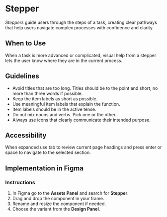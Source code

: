 # Stepper

_Steppers_ guide users through the steps of a task, creating clear pathways that help users navigate complex processes with confidence and clarity.

## When to Use

When a task is more advanced or complicated, visual help from a stepper lets the user know where they are in the current process.

## Guidelines

- Avoid titles that are too long. Titles should be to the point and short, no more than three words if possible.
- Keep the item labels as short as possible.
- Use meaningful item labels that explain the function.
- Item labels should be in the active tense.
- Do not mix nouns and verbs. Pick one or the other.
- Always use icons that clearly communicate their intended purpose.

## Accessibility

When expanded use tab to review current page headings and press enter or space to navigate to the selected section.

## Implementation in Figma

### Instructions

1. In Figma go to the **Assets Panel** and search for **Stepper**.
2. Drag and drop the component in your frame.
3. Rename and resize the component if needed.
4. Choose the variant from the **Design Panel**.
